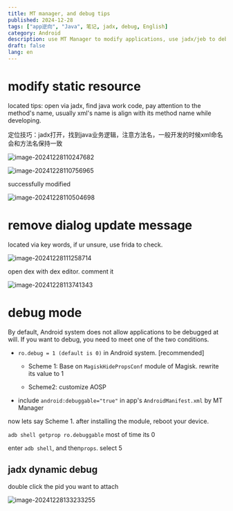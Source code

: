 ```yaml
---
title: MT manager, and debug tips
published: 2024-12-28
tags: ["app逆向", "Java", 笔记, jadx, debug, English]
category: Android
description: use MT Manager to modify applications, use jadx/jeb to debug applications.
draft: false
lang: en
---
```


# modify static resource

located tips: open via jadx, find java work code, pay attention to the method's name, usually xml's name is align with its method name while developing.

定位技巧：jadx打开，找到java业务逻辑，注意方法名，一般开发的时候xml命名会和方法名保持一致

![image-20241228110247682](MT.assets/image-20241228110247682.png)

![image-20241228110756965](MT.assets/image-20241228110756965.png)

successfully modified

![image-20241228110504698](MT.assets/image-20241228110504698.png)

# remove dialog update message

located via key words, if ur unsure, use frida to check.

![image-20241228111258714](MT.assets/image-20241228111258714.png)

open dex with dex editor. comment it

![image-20241228113741343](MT.assets/image-20241228113741343.png)

# debug mode 

By default, Android system does not allow applications to be debugged at will. If you want to debug, you need to meet one of the two conditions.

- ` ro.debug = 1 (default is 0) ` in Android system.  [recommended] 
  - Scheme 1: Base on `MagiskHidePropsConf` module of Magisk. rewrite its value to 1
  
  - Scheme2: customize AOSP
  
- include `android:debuggable="true"` in app's `AndroidManifest.xml` by MT Manager



now lets say Scheme 1. after installing the module, reboot your device.

`adb shell getprop ro.debuggable` most of time its 0

enter `adb shell`, and then`props`. select 5

## jadx dynamic debug

double click the pid you want to attach

![image-20241228133233255](MT.assets/image-20241228133233255.png)







































